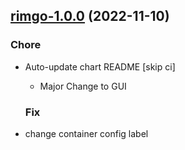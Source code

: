 

## [rimgo-1.0.0](https://github.com/truecharts/charts/compare/rimgo-0.0.108...rimgo-1.0.0) (2022-11-10)

### Chore

- Auto-update chart README [skip ci]
  - Major Change to GUI
  
  ### Fix

- change container config label
  
  